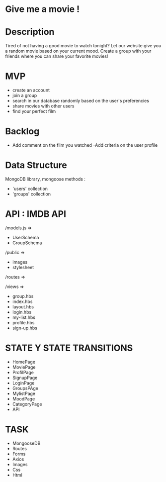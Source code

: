 # Give me a movie !

# Description
Tired of not having a good movie to watch tonight? Let our website give you a random movie based on your current mood.
Create a group with your friends where you can share your favorite movies!

# MVP
- create an account
- join a group
- search in our database randomly based on the user's preferencies
- share movies with other users
- find your perfect film

# Backlog
- Add comment on the film you watched
-Add criteria on the user profile

# Data Structure

MongoDB library, mongoose methods :
- 'users' collection
- 'groups' collection

# API : IMDB API

/models.js =>
- UserSchema
- GroupSchema

/public =>
- images
- stylesheet

/routes =>

/views =>
- group.hbs
- index.hbs
- layout.hbs
- login.hbs
- my-list.hbs
- profile.hbs
- sign-up.hbs

# STATE Y STATE TRANSITIONS

- HomePage
- MoviePage
- ProfilPage
- SignupPage
- LoginPage
- GroupsPAge
- MylistPage
- MoodPage
- CategoryPage
- API

# TASK

- MongooseDB
- Routes
- Forms
- Axios
- Images
- Css
- Html